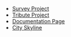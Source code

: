* [Survey Project](https://traci-porter.github.io/github-portfolio/survey/index.html)
* [Tribute Project](https://traci-porter.github.io/github-portfolio/tribute/index.html)
* [Documentation Page](https://traci-porter.github.io/github-portfolio/doc-page/index.html)
* [City Skyline](https://traci-porter.github.io/github-portfolio/city-skyline/index.html)

